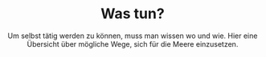 ---
title: Was tun?
subtitle: >-
    Um selbst tätig werden zu können, muss man wissen wo und wie.
    Hier eine Übersicht über mögliche Wege, sich für die Meere einzusetzen.
image: https://res.cloudinary.com/deepwave-org/image/upload/v1747245474/deepwave.org/2_Video.jpg
overlay: rgba(51,16,0,0.26)
order: 9
---